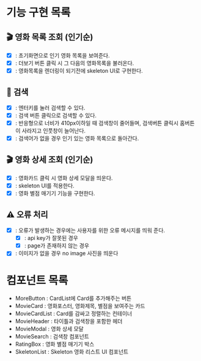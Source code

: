 # 기능 구현 목록

## 🎬 영화 목록 조회 (인기순)

- [x] : 초기화면으로 인기 영화 목록을 보여준다.
- [x] : 더보기 버튼 클릭 시 그 다음의 영화목록을 불러온다.
- [x] : 영화목록을 렌더링이 되기전에 skeleton UI로 구현한다.

## 🔎 검색

- [x] : 엔터키를 눌러 검색할 수 있다.
- [x] : 검색 버튼 클릭으로 검색할 수 있다.
- [x] : 반응형으로 너비가 410px이하일 때 검색창이 줄어들며, 검색버튼 클릭시 홈버튼이 사라지고 인풋창이 늘어난다.
- [x] : 검색어가 없을 경우 인기 있는 영화 목록으로 돌아간다.

## 🎬 영화 상세 조회 (인기순)

- [x] : 영화카드 클릭 시 영화 상세 모달을 띄운다.
- [x] : skeleton UI를 적용한다.
- [x] : 영화 별점 매기기 기능을 구현한다.

## ⚠️ 오류 처리

- [x] : 오류가 발생하는 경우에는 사용자를 위한 오류 메시지를 띄워 준다.
  - [x] : api key가 잘못된 경우
  - [x] : page가 존재하지 않는 경우
- [x] : 이미지가 없을 경우 no image 사진을 띄운다

# 컴포넌트 목록

- MoreButton : CardList에 Card를 추가해주는 버튼
- MovieCard : 영화포스터, 영화제목, 별점을 보여주는 카드
- MovieCardList : Card를 감싸고 정렬하는 컨테이너
- MovieHeader : 타이틀과 검색창을 포함한 헤더
- MovieModal : 영화 상세 모달
- MovieSearch : 검색창 컴포넌트
- RatingBox : 영화 별점 매기기 박스
- SkeletonList : Skeleton 영화 리스트 UI 컴포넌트
